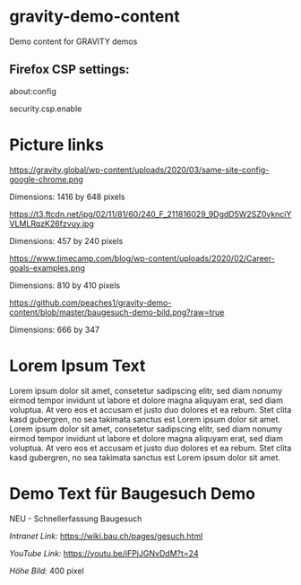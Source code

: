 # gravity-demo-content
Demo content for GRAVITY demos

## Firefox CSP settings:
about:config

security.csp.enable



# Picture links
https://gravity.global/wp-content/uploads/2020/03/same-site-config-google-chrome.png

Dimensions: 1416 by 648 pixels 

https://t3.ftcdn.net/jpg/02/11/81/60/240_F_211816029_9DgdD5W2SZ0yknciYVLMLRqzK26fzvuy.jpg

Dimensions: 457 by 240 pixels 

https://www.timecamp.com/blog/wp-content/uploads/2020/02/Career-goals-examples.png

Dimensions: 810 by 410 pixels 

https://github.com/peaches1/gravity-demo-content/blob/master/baugesuch-demo-bild.png?raw=true

Dimensions: 666 by 347 

# Lorem Ipsum Text
Lorem ipsum dolor sit amet, consetetur sadipscing elitr, sed diam nonumy eirmod tempor invidunt ut labore et dolore magna aliquyam erat, sed diam voluptua. At vero eos et accusam et justo duo dolores et ea rebum. Stet clita kasd gubergren, no sea takimata sanctus est Lorem ipsum dolor sit amet. Lorem ipsum dolor sit amet, consetetur sadipscing elitr, sed diam nonumy eirmod tempor invidunt ut labore et dolore magna aliquyam erat, sed diam voluptua. At vero eos et accusam et justo duo dolores et ea rebum. Stet clita kasd gubergren, no sea takimata sanctus est Lorem ipsum dolor sit amet.

# Demo Text für Baugesuch Demo
NEU - Schnellerfassung Baugesuch

_Intranet Link:_ https://wiki.bau.ch/pages/gesuch.html

_YouTube Link:_ https://youtu.be/iFPjJGNvDdM?t=24

_Höhe Bild:_ 400 pixel

